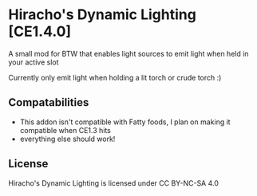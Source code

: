 # Hiracho's Dynamic Lighting [CE1.4.0]
A small mod for BTW that enables light sources to emit light when held in your active slot

Currently only emit light when holding a lit torch or crude torch :) 

## Compatabilities
- This addon isn't compatible with Fatty foods, I plan on making it compatible when CE1.3 hits
- everything else should work!

## License
 Hiracho's Dynamic Lighting is licensed under CC BY-NC-SA 4.0
